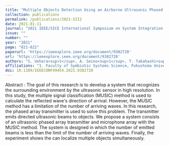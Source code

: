 ```yaml
---
title: "Multiple Objects Detection Using an Airborne Ultrasonic Phased Array with MUSIC Method"
collection: publications
permalink: /publications/2021-SII2
date: 2021-01-11
journal: "2021 IEEE/SICE International Symposium on System Integration (SII)"
issue: ""
number: ""
year: "2021"
page: "821-822"
paperurl: 'https://ieeexplore.ieee.org/document/9382720'
url: 'https://ieeexplore.ieee.org/document/9382720'
authors: "S. Uehara<sup>1</sup>, A. Seino<sup>1</sup>, T. Takahashi<sup>1</sup>"
affiliations: "1. Faculty of Symbiotic Systems Science, Fukushima University, Fukushima, Fukushima, 960-1296, Japan <br>"
doi: 10.1109/IEEECONF49454.2021.9382720
---
```

Abstract
:	The goal of this research is to develop a system that recognizes the surrounding environment by the ultrasonic sensor in high resolution. In this study, the multiple signal classification (MUSIC) method is used to calculate the reflected wave's direction of arrival. However, the MUSIC method has a limitation of the number of arriving waves. In this research, the phased array transmitter is used to solve this problem. The transmitter emits directed ultrasonic beams to objects. We propose a system consists of an ultrasonic phased array transmitter and microphone array with the MUSIC method. The system is designed in which the number of emitted beams is less than the limit of the number of arriving waves. Finally, the experiment shows the can localize multiple objects simultaneously.